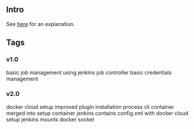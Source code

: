 ## Intro

See [here](https://zwischenzugs.wordpress.com/2016/01/24/ci-as-code-stateless-jenkins-deployments-using-docker/) for an explanation.

## Tags

### v1.0

basic job management using jenkins job controller
basic credentials management

### v2.0
docker cloud setup
improved plugin installation process
cli container merged into setup container
jenkins contains config.xml with docker cloud setup
jenkins mounts docker socket
